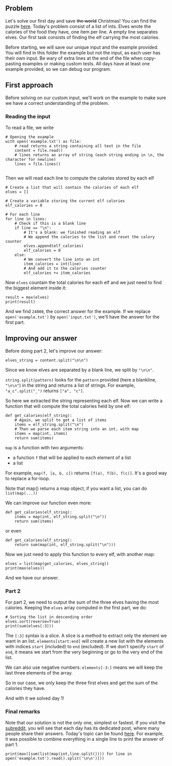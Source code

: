 ## Problem

Let's solve our first day and save ~~the world~~ Christmas!
You can find the puzzle [here](https://adventofcode.com/2022/day/1).
Today's problem consist of a list of ints. Elves wrote the calories of the food they have, one item per line. A empty line separates elves.
Our first task consists of finding the elf carrying the most calories.

Before starting, we will save our unique input and the example provided. You will find in this folder the example but not the input, as each user has their own input. Be wary of extra lines at the end of the file when copy-pasting examples or making custom tests. All days have at least one example provided, so we can debug our program.


## First approach

Before solving on our custom input, we'll work on the example to make sure we have a correct understanding of the problem.

### Reading the input

To read a file, we write
```python3
# Opening the example
with open('example.txt') as file:
    # read returns a string containing all text in the file
    content = file.read()
    # lines returns an array of string (each string ending in \n, the character for newline)
    lines = file.lines()
    
```

Then we will read each line to compute the calories stored by each elf
```python3
# Create a list that will contain the calories of each elf
elves = []

# Create a variable storing the current elf calories
elf_calories = 0

# For each line
for line in lines:
    # Check if this is a blank line
    if line == "\n":
        # It's a blank: we finished reading an elf
        # We append the calories to the list and reset the calory counter
        elves.append(elf_calories)
        elf_calories = 0
    else:
        # We convert the line into an int
        item_calories = int(line)
        # And add it to the calories counter
        elf_calories += item_calories
```

Now `elves` countain the total calories for each elf and we just need to find the biggest element inside it:
```python3
result = max(elves)
print(result)
```

And we find `24000`, the correct answer for the example.
If we replace `open('example.txt')` by `open('input.txt')`, we'll have the answer for the first part.

## Improving our answer

Before doing part 2, let's improve our answer:

```python3 
elves_string = content.split("\n\n")
```
Since we know elves are separated by a blank line, we split by `"\n\n"`.

`string.split(pattern)` looks for the `pattern` provided (here a blankline, `"\n\n"`) in the string and returns a list of strings.
For example, `"a_c".split("_")` returns `["a", "c"]`.

So here we extracted the string representing each elf. Now we can write a function that will compute the total calories held by one elf:
```python3
def get_calories(elf_string):
    # Again, we split to get a list of items
    items = elf_string.split("\n")
    # Then we parse each item string into an int, with map
    items = map(int, items)
    return sum(items)
```

`map` is a function with two arguments:
- a function `f` that will be applied to each element of a list
- a list

For example, `map(f, [a, b, c])` returns `[f(a), f(b), f(c)]`.
It's a good way to replace a for-loop.

Note that map() returns a map object, if you want a list, you can do `list(map(...))`

We can improve our function even more:
```python3
def get_calories(elf_string):
    items = map(int, elf_string.split("\n"))
    return sum(items)
```

or even 
```python3
def get_calories(elf_string):
    return sum(map(int, elf_string.split("\n")))
```

Now we just need to apply this function to every elf, with another map:
```python3
elves = list(map(get_calories, elves_string))
print(max(elves))
```
And we have our answer.


### Part 2

For part 2, we need to output the sum of the three elves having the most calories.
Keeping the `elves` array computed in the first part, we do:

```python3
# Sorting the list in descending order 
elves.sort(reverse=True)
print(sum(elves[:3]))
```
The `[:3]` syntax is a slice.
A slice is a method to extract only the element we want in an list.
`elements[start:end]` will create a new list with the elements with indices `start` (included) to `end` (excluded). If we don't specify `start` of `end`, it means we start from the very beginning or go to the very end of the list.

We can also use negative numbers: `elements[-3:]` means we will keep the last three elements of the array.

So in our case, we only keep the three first elves and get the sum of the calories they have.

And with it we solved day 1!


### Final remarks

Note that our solution is not the only one, simplest or fastest. If you visit the [subreddit](https://www.reddit.com/r/adventofcode), you will see that each day has its dedicated post, where many people share their answers. Today's topic can be found [here](https://www.reddit.com/r/adventofcode/comments/z9ezjb/2022_day_1_solutions/?sort=confidence). For example, it was possible to combine everything in a single line to print the answer of part 1.

```python3
print(max([sum(list(map(int,line.split()))) for line in open('example.txt').read().split('\n\n')]))
```